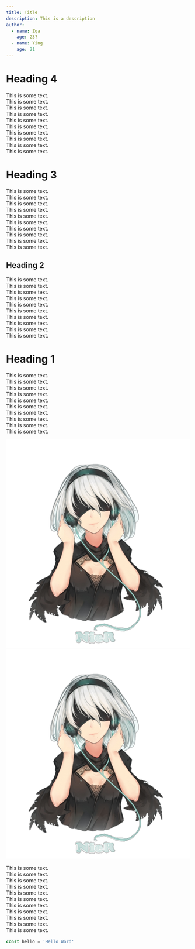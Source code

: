 ```yaml
---
title: Title
description: This is a description
author: 
  - name: Zqa
    age: 23?
  - name: Ying
    age: 21
---
```


# Heading 4

This is some text.  
This is some text.  
This is some text.  
This is some text.  
This is some text.  
This is some text.  
This is some text.  
This is some text.  
This is some text.  
This is some text.  

# Heading 3

This is some text.  
This is some text.  
This is some text.  
This is some text.  
This is some text.  
This is some text.  
This is some text.  
This is some text.  
This is some text.  
This is some text.  


## Heading 2

This is some text.  
This is some text.  
This is some text.  
This is some text.  
This is some text.  
This is some text.  
This is some text.  
This is some text.  
This is some text.  
This is some text.  

# Heading 1

This is some text.  
This is some text.  
This is some text.  
This is some text.  
This is some text.  
This is some text.  
This is some text.  
This is some text.  
This is some text.  
This is some text.  

![image](./test.png)
![image](./test.png)

This is some text.  
This is some text.  
This is some text.  
This is some text.  
This is some text.  
This is some text.  
This is some text.  
This is some text.  
This is some text.  
This is some text.  
This is some text.  

~~~js
const hello = 'Hello Word'
~~~